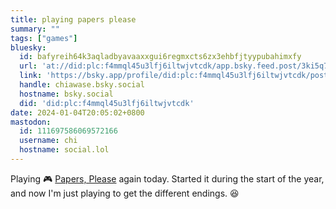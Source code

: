```yaml
---
title: playing papers please
summary: ""
tags: ["games"]
bluesky:
  id: bafyreih64k3aqladbyavaaxxgui6regmxcts6zx3ehbfjtyypubahimxfy
  url: 'at://did:plc:f4mmql45u3lfj6iltwjvtcdk/app.bsky.feed.post/3ki5q7g3vln2s'
  link: 'https://bsky.app/profile/did:plc:f4mmql45u3lfj6iltwjvtcdk/post/3ki5q7g3vln2s'
  handle: chiawase.bsky.social
  hostname: bsky.social
  did: 'did:plc:f4mmql45u3lfj6iltwjvtcdk'
date: 2024-01-04T20:05:02+0800
mastodon:
  id: 111697586069572166
  username: chi
  hostname: social.lol
---
```


Playing 🎮 [Papers, Please](https://store.steampowered.com/app/239030/Papers_Please/) again today. Started it during the start of the year, and now I'm just playing to get the different endings. 😆
